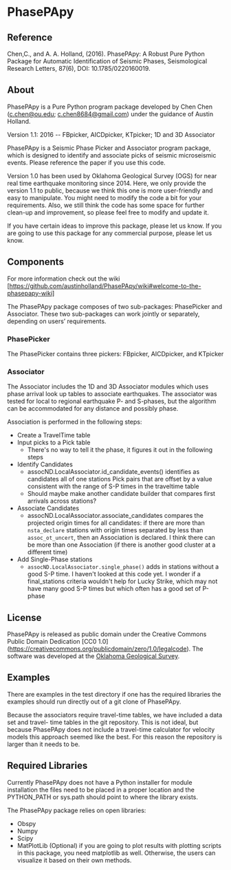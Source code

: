 # PhasePApy 

## Reference 

Chen,C., and A. A. Holland, (2016). PhasePApy: A Robust Pure Python Package for Automatic 
Identification of Seismic Phases, Seismological Research Letters, 87(6), DOI: 10.1785/0220160019.

			
## About

PhasePApy is a Pure Python program package developed by Chen Chen (c.chen@ou.edu; 
c.chen8684@gmail.com) under the guidance of Austin Holland.

Version 1.1: 2016	--	FBpicker, AICDpicker, KTpicker; 1D and 3D Associator

PhasePApy is a Seismic Phase Picker and Associator program package, which is 
designed to identify and associate picks of seismic microseismic events. 
Please reference the paper if you use this code.

Version 1.0 has been used by Oklahoma Geological Survey (OGS) for near real
time earthquake monitoring since 2014. Here, we only provide the version 1.1 to public,
because we think this one is more user-friendly and easy to manipulate. You might need 
to modify the code a bit for your requirements. Also, we still think the code has some 
space for further clean-up and improvement, so please feel free to modify and update it. 

If you have certain ideas to improve this package, please let us know.
If you are going to use this package for any commercial purpose, please let us know.
			

## Components 
For more information check out the wiki [https://github.com/austinholland/PhasePApy/wiki#welcome-to-the-phasepapy-wiki]

The PhasePApy package composes of two sub-packages: PhasePicker and Associator. These 
two sub-packages can work jointly or separately, depending on users’ requirements. 

### PhasePicker
The PhasePicker contains three pickers: FBpicker, AICDpicker, and KTpicker

### Associator
The Associator includes the 1D and 3D Associator modules which uses phase arrival look up
tables to associate earthquakes. The associator was tested for local to regional earthquake
 P- and S-phases, but the algorithm can be accommodated for any distance and possibly phase.
 
 Association is performed in the following steps:
   - Create a TravelTime table
   - Input picks to a Pick table
     - There's no way to tell it the phase, it figures it out in the following steps
   - Identify Candidates
     - assocND.LocalAssociator.id_candidate_events() identifies as candidates
       all of one stations Pick pairs that are offset by a value consistent with
       the range of S-P times in the traveltime table
     - Should maybe make another candidate builder that compares first arrivals
       across stations?
   - Associate Candidates
     - assocND.LocalAssociator.associate_candidates compares the projected origin
       times for all candidates: if there are more than `nsta_declare` stations
       with origin times separated by less than `assoc_ot_uncert`, then an Association
       is declared. I think there can be more than one Association (if there is
       another good cluster at a different time)
   - Add Single-Phase stations
     - `assocND.LocalAssociator.single_phase()` adds in stations without a good
       S-P time.  I haven't looked at this code yet.  I wonder if a final_stations
       criteria wouldn't help for Lucky Strike, which may not have many good S-P
       times but which often has a good set of P-phase 

## License
PhasePApy is released as public domain under the Creative Commons Public Domain Dedication [CC0 1.0] (https://creativecommons.org/publicdomain/zero/1.0/legalcode). 
The software was developed at the [Oklahoma Geological Survey](http://www.ogs.ou.edu).

## Examples 
There are examples in the test directory if one has the required libraries the examples
should run directly out of a git clone of PhasePApy.  

Because the associators require travel-time tables, we have included a data set and travel-
time tables in the git repository.  This is not ideal, but because PhasePApy does not 
include a travel-time calculator for velocity models this approach seemed like the best. 
For this reason the repository is larger than it needs to be.



## Required Libraries
Currently PhasePApy does not have a Python installer for module installation the files 
need to be placed in a proper location and the PYTHON_PATH or sys.path should point to where
the library exists.

The PhasePApy package relies on open libraries: 
+ Obspy 
+ Numpy
+ Scipy 
+ MatPlotLib (Optional) if you are going to plot results with plotting scripts in this 
package, you need matplotlib as well. Otherwise, the users can visualize it based on their own methods.	




